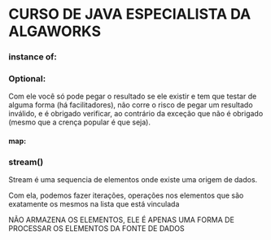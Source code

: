 # CURSO DE JAVA ESPECIALISTA DA ALGAWORKS


### instance of:


### Optional:

Com ele você só pode pegar o resultado se ele existir e tem que testar de alguma forma (há facilitadores), não corre o risco de pegar um resultado inválido, e é obrigado verificar, ao contrário da exceção que não é obrigado (mesmo que a crença popular é que seja).

#### map: 



### stream()

Stream é uma sequencia de elementos onde existe uma origem de dados.

Com ela, podemos fazer iterações, operações nos elementos que são exatamente os mesmos na lista que está vinculada

NÃO ARMAZENA OS ELEMENTOS, ELE É APENAS UMA FORMA DE PROCESSAR OS ELEMENTOS DA FONTE DE DADOS